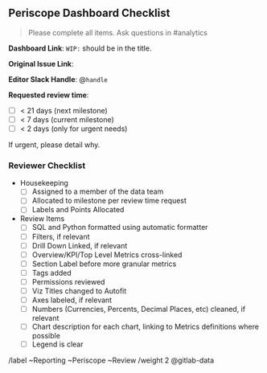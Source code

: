 ## Periscope Dashboard Checklist 

> Please complete all items. Ask questions in #analytics

**Dashboard Link**: 
`WIP:` should be in the title.

**Original Issue Link**:

**Editor Slack Handle**: @`handle`

**Requested review time**:
  - [ ] < 21 days (next milestone)
  - [ ] < 7 days (current milestone)
  - [ ] < 2 days (only for urgent needs)

If urgent, please detail why.

### Reviewer Checklist

* Housekeeping
  - [ ] Assigned to a member of the data team
  - [ ] Allocated to milestone per review time request
  - [ ] Labels and Points Allocated

* Review Items
   * [ ] SQL and Python formatted using automatic formatter
   * [ ] Filters, if relevant
   * [ ] Drill Down Linked, if relevant
   * [ ] Overview/KPI/Top Level Metrics cross-linked
   * [ ] Section Label before more granular metrics
   * [ ] Tags added
   * [ ] Permissions reviewed
   * [ ] Viz Titles changed to Autofit
   * [ ] Axes labeled, if relevant
   * [ ] Numbers (Currencies, Percents, Decimal Places, etc) cleaned, if relevant
   * [ ] Chart description for each chart, linking to Metrics definitions where possible
   * [ ] Legend is clear

/label ~Reporting ~Periscope ~Review
/weight 2
@gitlab-data